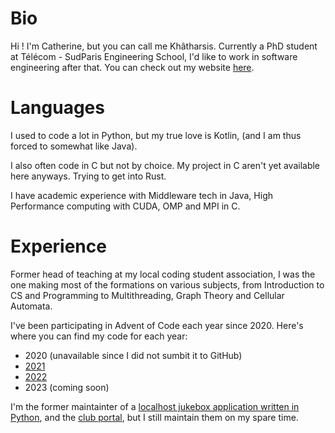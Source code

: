 # Bio
Hi ! I'm Catherine, but you can call me Khâtharsis.
Currently a PhD student at Télécom - SudParis Engineering School, I'd like to work in software engineering after that. You can check out my website [here](khatharsis.com).

# Languages
I used to code a lot in Python, but my true love is Kotlin, (and I am thus forced to somewhat like Java).

I also often code in C but not by choice. My project in C aren't yet available here anyways. Trying to get into Rust.

I have academic experience with Middleware tech in Java, High Performance computing with CUDA, OMP and MPI in C.

# Experience
Former head of teaching at my local coding student association, I was the one making most of the formations on various subjects, from Introduction to CS and Programming to Multithreading, Graph Theory and Cellular Automata.

I've been participating in Advent of Code each year since 2020. Here's where you can find my code for each year:
 - 2020 (unavailable since I did not sumbit it to GitHub)
 - [2021](https://github.com/club-code/AdventOfCode2021/tree/main/Kotlin/khatharsis)
 - [2022](https://github.com/club-code/AdventOfCode2022/tree/main/Kotlin/khatharsis)
 - 2023 (coming soon)

I'm the former maintainter of a [localhost jukebox application written in Python](https://gitlab.com/club-jeux-int/jukebox-ultra-nrv), and the [club portal](https://github.com/khatharsis42/portail-cj-mk2), but I still maintain them on my spare time.
